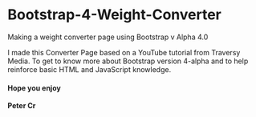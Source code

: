 # Bootstrap-4-Weight-Converter
Making a weight converter page using Bootstrap v Alpha 4.0 

I made this Converter Page based on a YouTube tutorial from Traversy Media. To get to know more about Bootstrap version 4-alpha and to help reinforce basic HTML and JavaScript knowledge.

#### Hope you enjoy 

__Peter Cr__
